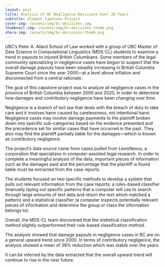 ```yaml
---
layout: post
title: Analysis of BC Negligence Decisions Over 20 Years
subtitle: Student Capstone Project
cover-img: /assets/img/bc-decisions.jpg
thumbnail-img: /assets/img/bc-decisions-thumb.png
share-img: /assets/img/bc-decisions-thumb.png
---
```


UBC’s Peter A. Allard School of Law worked with a group of UBC Master of Data Science in Computational Linguistics (MDS-CL) students to examine a trend in payouts to injured British Columbians. Some members of the legal community specializing in negligence cases have begun to suspect that the overall damage payouts have been steadily increasing in British Columbia Supreme Court since the year 2000—at a level above inflation and disconnected from a central rationale.

The goal of this capstone project was to analyze all negligence cases in the province of British Columbia between 2000 and 2020, in order to determine how damages and contributory negligence have been changing over time.

Negligence is a branch of tort law that deals with the breach of duty to take care and it involves harm caused by carelessness, not intentional harm. Negligence cases may involve damage payments to the plaintiff broken down into specific sub-categories based on the evidence presented and the precedence set for similar cases that have occurred in the past. They also may find the plaintiff partially liable for the damages—which is known as contributory negligence.

The project’s data source came from cases pulled from LexisNexus, a corporation that specializes in computer-assisted legal research. In order to complete a meaningful analysis of the data, important pieces of information such as the damages paid and the percentage that the plaintiff is found liable must be extracted from the case reports.

The students focused on two specific methods to develop a system that pulls out relevant information from the case reports: a rules-based classifier (manually laying out specific patterns that a computer will use to search through large amounts of text data and return the text which matched a pattern) and a statistical classifier (a computer inspects potentially relevant pieces of information and determine the group or class the information belongs to).

Overall, the MDS-CL team discovered that the statistical classification method slightly outperformed their rule-based classification method.

The analysis showed that damage payouts in negligence cases in BC are on a general upward trend since 2000. In terms of contributory negligence, the analysis showed a mean of 38% reduction which was stable over the years.

It can be inferred by the data extracted that the overall upward trend will continue to rise in the near future.
